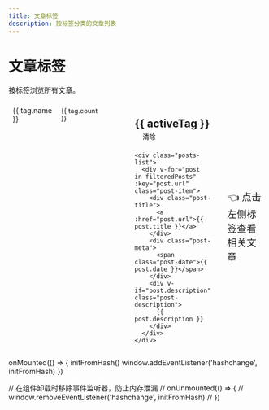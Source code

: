 ```yaml
---
title: 文章标签
description: 按标签分类的文章列表
---
```


# 文章标签

按标签浏览所有文章。

<script setup>
import posts from '../.vitepress/theme/composables/posts.data.js'
import { ref, computed, onMounted } from 'vue'

console.log('Posts data in tags/index.md:', posts);

// 提取所有标签并计算每个标签的文章数量
const tags = computed(() => {
    const tagMap = new Map()
    
    posts.forEach(post => {
      if (post.tags && Array.isArray(post.tags)) {
        post.tags.forEach(tag => {
          if (!tagMap.has(tag)) {
            tagMap.set(tag, [])
          }
          tagMap.get(tag).push(post)
        })
      }
    })
    
    // 转换为数组并按文章数量排序
    return Array.from(tagMap.entries())
      .map(([name, posts]) => ({
        name,
        count: posts.length,
        posts
      }))
      .sort((a, b) => b.count - a.count)
  })

// 当前选中的标签
const activeTag = ref('')

// 根据选中的标签筛选文章
const filteredPosts = computed(() => {
  if (!activeTag.value) return []
  return tags.value.find(tag => tag.name === activeTag.value)?.posts || []
})

// 设置活动标签
function setActiveTag(tag) {
  activeTag.value = tag
  // 更新URL hash但不刷新页面
  if (tag) {
    window.history.replaceState(null, null, `#${tag}`)
  } else {
    window.history.replaceState(null, null, window.location.pathname)
  }
}

// 初始化：从URL hash中获取标签
function initFromHash() {
  const hash = window.location.hash
  if (hash) {
    const tag = decodeURIComponent(hash.slice(1))
    if (tags.value.some(t => t.name === tag)) {
      setActiveTag(tag)
    }
  }
}
</script>

<div class="tags-container">
  <div class="tags-list">
    <div 
      v-for="tag in tags" 
      :key="tag.name"
      class="tag-item"
      :class="{ active: activeTag === tag.name }"
      @click="setActiveTag(tag.name)"
    >
      <span class="tag-name">{{ tag.name }}</span>
      <span class="tag-count">{{ tag.count }}</span>
    </div>
  </div>
  
  <div v-if="activeTag" class="tag-posts">
    <h2>{{ activeTag }} <button class="clear-btn" @click="setActiveTag('')">清除</button></h2>
    
    <div class="posts-list">
      <div v-for="post in filteredPosts" :key="post.url" class="post-item">
        <div class="post-title">
          <a :href="post.url">{{ post.title }}</a>
        </div>
        <div class="post-meta">
          <span class="post-date">{{ post.date }}</span>
        </div>
        <div v-if="post.description" class="post-description">
          {{ post.description }}
        </div>
      </div>
    </div>
  </div>
  
  <div v-else class="tag-instruction">
    <p>👈 点击左侧标签查看相关文章</p>
  </div>
</div>

<style>
.tags-container {
  display: flex;
  gap: 2rem;
}

.tags-list {
  flex: 0 0 200px;
  border-right: 1px solid var(--vp-c-divider);
  padding-right: 1rem;
}

.tag-item {
  display: flex;
  justify-content: space-between;
  align-items: center;
  padding: 0.5rem;
  border-radius: 4px;
  cursor: pointer;
  transition: background-color 0.2s;
  margin-bottom: 0.5rem;
}

.tag-item:hover {
  background-color: var(--vp-c-bg-soft);
}

.tag-item.active {
  background-color: var(--vp-c-brand-soft);
  color: var(--vp-c-brand-dark);
}

.tag-count {
  font-size: 0.8rem;
  background-color: var(--vp-c-bg-soft);
  border-radius: 10px;
  padding: 0.1rem 0.5rem;
  color: var(--vp-c-text-2);
}

.tag-item.active .tag-count {
  background-color: var(--vp-c-brand-dim);
  color: var(--vp-c-brand-dark);
}

.tag-posts {
  flex: 1;
}

.tag-instruction {
  flex: 1;
  display: flex;
  align-items: center;
  justify-content: center;
  color: var(--vp-c-text-2);
  font-size: 1.2rem;
}

.clear-btn {
  font-size: 0.8rem;
  padding: 0.2rem 0.5rem;
  background-color: var(--vp-c-bg-soft);
  border: 1px solid var(--vp-c-divider);
  border-radius: 4px;
  cursor: pointer;
  margin-left: 0.5rem;
}

.posts-list {
  display: flex;
  flex-direction: column;
  gap: 1.5rem;
}

.post-item {
  border-bottom: 1px solid var(--vp-c-divider);
  padding-bottom: 1.5rem;
}

.post-title {
  font-size: 1.2rem;
  font-weight: 600;
  margin-bottom: 0.5rem;
}

.post-meta {
  font-size: 0.9rem;
  color: var(--vp-c-text-2);
  margin-bottom: 0.5rem;
}

.post-description {
  font-size: 1rem;
  color: var(--vp-c-text-2);
}

@media (max-width: 768px) {
  .tags-container {
    flex-direction: column;
  }
  
  .tags-list {
    flex: none;
    border-right: none;
    border-bottom: 1px solid var(--vp-c-divider);
    padding-right: 0;
    padding-bottom: 1rem;
    margin-bottom: 1rem;
    display: flex;
    flex-wrap: wrap;
    gap: 0.5rem;
  }
  
  .tag-item {
    margin-bottom: 0;
  }
}
</style>

onMounted(() => {
  initFromHash()
  window.addEventListener('hashchange', initFromHash)
})

// 在组件卸载时移除事件监听器，防止内存泄漏
// onUnmounted(() => {
//   window.removeEventListener('hashchange', initFromHash)
// })